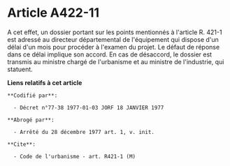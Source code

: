 # Article A422-11

A cet effet, un dossier portant sur les points mentionnés à l'article R. 421-1 est adressé au directeur départemental de
l'équipement qui dispose d'un délai d'un mois pour procéder à l'examen du projet. Le défaut de réponse dans ce délai implique
son accord. En cas de désaccord, le dossier est transmis au ministre chargé de l'urbanisme et au ministre de l'industrie, qui
statuent.

**Liens relatifs à cet article**

	**Codifié par**:

	  - Décret n°77-38 1977-01-03 JORF 18 JANVIER 1977

	**Abrogé par**:

	  - Arrêté du 28 décembre 1977 art. 1, v. init.

	**Cite**:

	  - Code de l'urbanisme - art. R421-1 (M)
